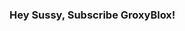 ### Hey Sussy, Subscribe GroxyBlox! 

<!--
**SupLuaYT/SupLuaYT** is a ✨ _special_ ✨ repository because its `README.md` (this file) appears on your GitHub profile.

Here are some ideas to get you started:

- 🔭 I’m currently working on "Raider Hub" 
- 🌱 I’m currently learning "HTML", "Python", "Node.js"
- 🏆 I'm needing a subs "GroxyBlox" 
- 🤔 I’m looking for help with "None" 
- 💬 Ask me about "None" 
- 📫 How to reach me: ."None"
- 😄 Pronouns: "Access Denied" 
- ⚡ POV: "You're trying to take or skid popular codes" 
-->

